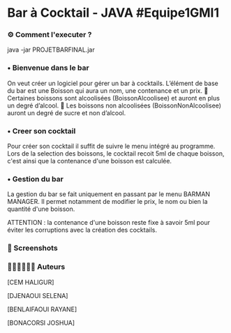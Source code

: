 # Bar à Cocktail - JAVA #Equipe1GMI1


### ⚙ Comment l'executer ?

java -jar PROJETBARFINAL.jar

### • Bienvenue dans le bar

On veut créer un logiciel pour gérer un bar à cocktails.
L’élément de base du bar est une Boisson qui aura un nom, une contenance et un prix. 
 	Certaines boissons sont alcoolisées (BoissonAlcoolisee) et auront en plus un degré
	d’alcool.
 	Les boissons non alcoolisées (BoissonNonAlcoolisee) auront un degré de sucre et non
	d’alcool.

### • Creer son cocktail

Pour créer son cocktail il suffit de suivre le menu intégré au programme.
Lors de la selection des boissons, le cocktail recoit 5ml de chaque boisson, c'est
ainsi que la contenance d'une boisson est calculée.


### • Gestion du bar

La gestion du bar se fait uniquement en passant par le menu BARMAN MANAGER.
Il permet notamment de modifier le prix, le nom ou bien la quantité d'une boisson.

ATTENTION : la contenance d'une boisson reste fixe à savoir 5ml pour éviter les corruptions avec
la création des cocktails.


### 📸 Screenshots 


### 👨🏾‍💻👨🏼‍💻 Auteurs
[CEM HALIGUR]

[DJENAOUI SELENA]

[BENLAIFAOUI RAYANE]

[BONACORSI JOSHUA]
